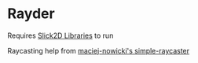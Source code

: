 # Rayder

Requires [Slick2D Libraries](https://slick.ninjacave.com/) to run

Raycasting help from [maciej-nowicki's simple-raycaster](https://github.com/maciej-nowicki/simple-raycaster)
